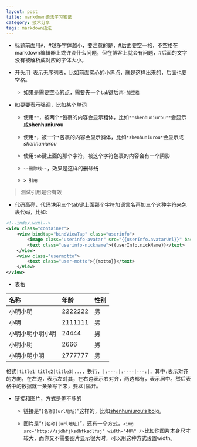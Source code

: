 ```yaml
---
layout: post
title: markdown语法学习笔记
category: 技术分享
tags: markdown语法
---
```



- 标题前面用`#`，#越多字体越小，要注意的是，#后面要空一格，不空格在markdown编辑器上或许没什么问题，但在博客上就会有问题，#后面的文字没有被解析成对应的字体大小。

- 开头用`-`表示无序列表，比如前面实心的小黑点，就是这样出来的，后面也要空格。

    - 如果是需要空心的点，需要先一个`tab`键后再`-加空格`

- 如要要表示强调，比如某个单词

    - 使用`**`，被两个`*`包裹的内容会显示粗体，比如`**shenhuniurou**`会显示成**shenhuniurou**

    - 使用`*`，被一个`*`包裹的内容会显示斜体，比如`*shenhuniurou*`会显示成*shenhuniurou*
 
	- 使用`tab`键上面的那个字符，被这个字符包裹的内容会有一个阴影
	
	- `~~删除线~~`，效果是这样的~~删除线~~
	
	- `> 引用`
	
> 测试引用是否有效

	
- 代码高亮，代码块用三个tab键上面那个字符加语言名再加三个这种字符来包裹代码，比如:

```xml
<!--index.wxml-->
<view class="container">
    <view bindtap="bindViewTap" class="userinfo">
        <image class="userinfo-avatar" src="{{userInfo.avatarUrl}}" background-size="cover"></image>
        <text class="userinfo-nickname">{{userInfo.nickName}}</text>
    </view>
    <view class="usermotto">
        <text class="user-motto">{{motto}}</text>
    </view>
</view>
```

- 表格 
   
|名称|年龄|性别|
|:----|:--------|:-----|
|小明小明|2222222|男
|小明|2111111|男
|小明小明小明小明|24444|男
|小明小明|2666|男
|小明小明小明|2777777|男


格式`|title1|title2|title3|...`，换行，`|:---:|:----|---:|`，其中`:`表示对齐的方向，在左边，表示左对其，在右边表示右对齐，两边都有，表示居中。然后表格中的数据就一条条写下来，要以`|`隔开。

- 链接和图片，方式是差不多的

    - 链接是“`[名称](url地址)`”这样的，比如[shenhuniurou‘s bolg](http://shenhuniurou.com)。

	- 图片是“`![名称](url地址)`”，还有一个方式，`<img src="http://sjdhfjksdhfksdlfsj" width="40%" />`比如你图片本身尺寸较大，而你又不需要图片显示很大时，可以用这种方式设置width。
	



